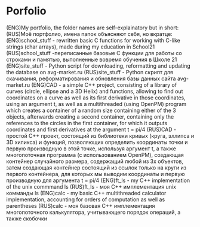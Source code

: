 # Porfolio
(ENG)My portfolio, the folder names are self-explainatory but in short:
(RUS)Моё портфолио, имена папок объясняют себя, но вкратце:
(ENG)school_stuff - rewritten basic C functions for working with C-like strings (char arrays), made during my education in School21
(RUS)school_stuff -переписанные базовые C функции для работы со строками и памятью, выполненные вовремя обучения в Школе 21
(ENG)site_stuff - Python script for downloading, reformatting and updating the database on avg-market.ru
(RUS)site_stuff - Python скрипт для скачивания, реформатирования и обновления базы данных сайта avg-market.ru
(ENG)CAD - a simple C++ project, consisting of a library of curves (circle, ellipse and a 3D Helix) and functions, allowing to find out coordinates on a curve as well as its first derivative in those coordinates, using an argument t, as well as a multithreaded (using OpenPM) program which creates a container of a random size containing either of the 3 objects, afterwards creating a second container, containing only the references to the circles in the first container, for which it outputs coordinates and first derivatives at the argument t = pi/4
(RUS)CAD - простой C++ проект, состоящий из библиотеки кривых (круга, эллипса и 3D хиликса) и функций, позволяющих определить координаты точки и первую производную в этой точке, используя аргумент t, а также многопоточная программа (с использованием OpenPM), создающая контейнер случайного размера, содержащий любой из 3х объектов, затем создающая контейнер состоящий из ссылок только на круги из первого контейнера, для которых мы выводим координаты и первую производную для аргумента t = pi/4
(ENG)ft_ls - my C++ implementation of the unix commmand ls
(RUS)ft_ls - моя C++ имплементация unix комманды ls
(ENG)calc - my basic C++ multithreaded calculator implementation, accounting for orders of computation as well as parentheses
(RUS)calc - моя базовая C++ имплементация многопоточного калькулятора, учитывающего порядок операций, а также скобочки
